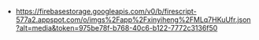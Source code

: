 - https://firebasestorage.googleapis.com/v0/b/firescript-577a2.appspot.com/o/imgs%2Fapp%2Fxinyiheng%2FMLq7HKuUfr.json?alt=media&token=975be78f-b768-40c6-b122-7772c3136f50
